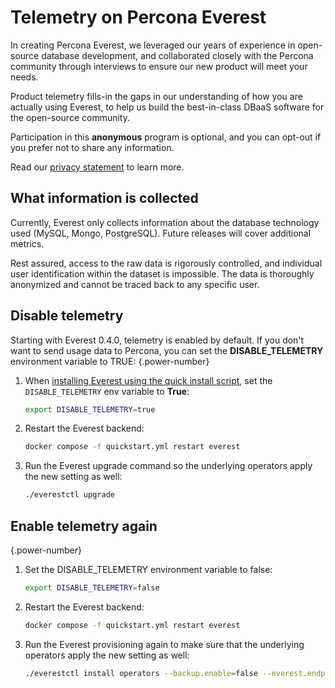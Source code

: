 # Telemetry on Percona Everest

In creating Percona Everest, we leveraged our years of experience in open-source database development, and collaborated closely with the Percona community through interviews to ensure our new product will meet your needs.

Product telemetry fills-in the gaps in our understanding of how you are actually using Everest, to help us build the best-in-class DBaaS software for the open-source community.

Participation in this **anonymous** program is optional, and you can opt-out if you prefer not to share any information.

Read our [privacy statement](https://www.percona.com/privacy-policy#h.e34c40q8sb1a) to learn more.

## What information is collected

Currently, Everest only collects information about the database technology used (MySQL, Mongo, PostgreSQL). Future releases will cover additional metrics.

Rest assured, access to the raw data is rigorously controlled, and individual user identification within the dataset is impossible. The data is thoroughly anonymized and cannot be traced back to any specific user.

## Disable telemetry

Starting with Everest 0.4.0, telemetry is enabled by default. If you don't want to send usage data to Percona, you can set the **DISABLE_TELEMETRY** environment variable to TRUE:
{.power-number}

1. When [installing Everest using the quick install script](../quickstart-guide/quick-install.md), set the `DISABLE_TELEMETRY` env variable to **True**: 
   
   ```sh
   export DISABLE_TELEMETRY=true
   ```

2. Restart the Everest backend:
   
   ```sh
   docker compose -f quickstart.yml restart everest   
   ```

3. Run the Everest upgrade command so the underlying operators apply the new setting as well:
   
    ```sh
    ./everestctl upgrade
    ```

## Enable telemetry again
{.power-number}

1. Set the DISABLE_TELEMETRY environment variable to false: 
   
   ```sh 
   export DISABLE_TELEMETRY=false
   ```

2. Restart the Everest backend:
    
    ```sh
    docker compose -f quickstart.yml restart everest
    ```

3. Run the Everest provisioning again to make sure that the underlying operators apply the new setting as well:

    ```sh 
    ./everestctl install operators --backup.enable=false --everest.endpoint=http://127.0.0.1:8080 --monitoring.enable=false --operator.mongodb=true --operator.postgresql=true --operator.xtradb-cluster=true --skip-wizard
    ```